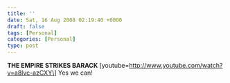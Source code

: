 ```yaml
---
title: ''
date: Sat, 16 Aug 2008 02:19:40 +0000
draft: false
tags: [Personal]
categories: [Personal]
type: post
---
```


**THE EMPIRE STRIKES BARACK** \[youtube=http://www.youtube.com/watch?v=a8lvc-azCXY\]
Yes we can!